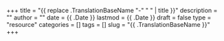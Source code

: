 +++
title = "{{ replace .TranslationBaseName "-" " " | title }}"
description = ""
author = ""
date = {{ .Date }}
lastmod = {{ .Date }}
draft = false
type = "resource"
categories = []
tags = []
slug = "{{ .TranslationBaseName }}"
+++
